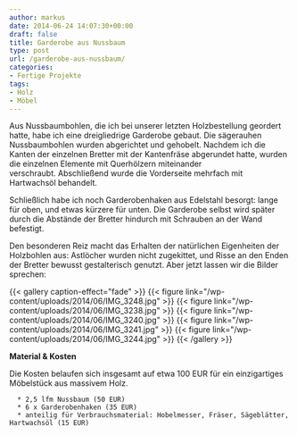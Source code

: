 ```yaml
---
author: markus
date: 2014-06-24 14:07:30+00:00
draft: false
title: Garderobe aus Nussbaum
type: post
url: /garderobe-aus-nussbaum/
categories:
- Fertige Projekte
tags:
- Holz
- Möbel
---
```


Aus Nussbaumbohlen, die ich bei unserer letzten Holzbestellung geordert hatte, habe ich eine dreigliedrige Garderobe gebaut. Die sägerauhen Nussbaumbohlen wurden abgerichtet und gehobelt. Nachdem ich die Kanten der einzelnen Bretter mit der Kantenfräse abgerundet hatte, wurden die einzelnen Elemente mit Querhölzern miteinander verschraubt. Abschließend wurde die Vorderseite mehrfach mit Hartwachsöl behandelt.<!-- more -->

Schließlich habe ich noch Garderobenhaken aus Edelstahl besorgt: lange für oben, und etwas kürzere für unten. Die Garderobe selbst wird später durch die Abstände der Bretter hindurch mit Schrauben an der Wand befestigt.

Den besonderen Reiz macht das Erhalten der natürlichen Eigenheiten der Holzbohlen aus: Astlöcher wurden nicht zugekittet, und Risse an den Enden der Bretter bewusst gestalterisch genutzt. Aber jetzt lassen wir die Bilder sprechen:


{{< gallery caption-effect="fade" >}}
  {{< figure link="/wp-content/uploads/2014/06/IMG_3248.jpg" >}}
{{< figure link="/wp-content/uploads/2014/06/IMG_3238.jpg" >}}
{{< figure link="/wp-content/uploads/2014/06/IMG_3240.jpg" >}}
{{< figure link="/wp-content/uploads/2014/06/IMG_3241.jpg" >}}
{{< figure link="/wp-content/uploads/2014/06/IMG_3244.jpg" >}}
{{< /gallery >}}




**Material & Kosten**


Die Kosten belaufen sich insgesamt auf etwa 100 EUR für ein einzigartiges Möbelstück aus massivem Holz.



	  * 2,5 lfm Nussbaum (50 EUR)
	  * 6 x Garderobenhaken (35 EUR)
	  * anteilig für Verbrauchsmaterial: Hobelmesser, Fräser, Sägeblätter, Hartwachsöl (15 EUR)

